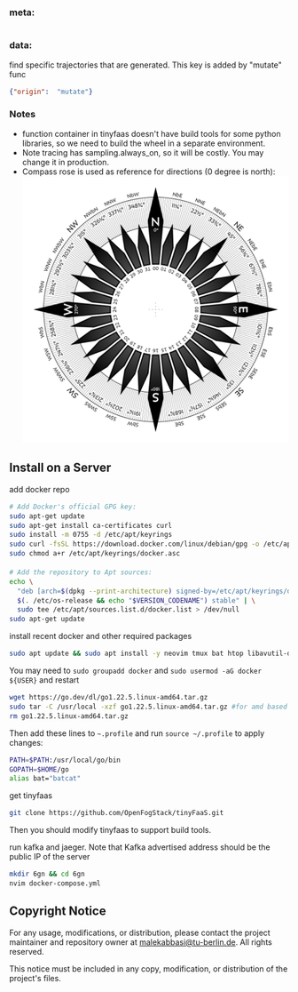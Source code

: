 ### meta:
```json

```

### data:
find specific trajectories that are generated. This key is added by "mutate" func
```json
{"origin":  "mutate"}
```

### Notes
- function container in tinyfaas doesn't have build tools for some python libraries, so we need to build the wheel in a separate environment.
- Note tracing has sampling.always_on, so it will be costly. You may change it in production.
- Compass rose is used as reference for directions (0 degree is north):
![Compass Rose](Compass-rose-32-pt.svg)

## Install on a Server
add docker repo
```bash
# Add Docker's official GPG key:
sudo apt-get update
sudo apt-get install ca-certificates curl
sudo install -m 0755 -d /etc/apt/keyrings
sudo curl -fsSL https://download.docker.com/linux/debian/gpg -o /etc/apt/keyrings/docker.asc
sudo chmod a+r /etc/apt/keyrings/docker.asc

# Add the repository to Apt sources:
echo \
  "deb [arch=$(dpkg --print-architecture) signed-by=/etc/apt/keyrings/docker.asc] https://download.docker.com/linux/debian \
  $(. /etc/os-release && echo "$VERSION_CODENAME") stable" | \
  sudo tee /etc/apt/sources.list.d/docker.list > /dev/null
sudo apt-get update
```

install recent docker and other required packages
```bash
sudo apt update && sudo apt install -y neovim tmux bat htop libavutil-dev git-core make zip docker-ce docker-ce-cli containerd.io docker-buildx-plugin docker-compose-plugin
```
You may need to `sudo groupadd docker` and `sudo usermod -aG docker ${USER}` and restart
```bash
wget https://go.dev/dl/go1.22.5.linux-amd64.tar.gz
sudo tar -C /usr/local -xzf go1.22.5.linux-amd64.tar.gz #for amd based (cloud)
rm go1.22.5.linux-amd64.tar.gz
```
Then add these lines to `~.profile` and  run `source ~/.profile` to apply changes:
```bash
PATH=$PATH:/usr/local/go/bin  
GOPATH=$HOME/go
alias bat="batcat"
```
get tinyfaas
```bash
git clone https://github.com/OpenFogStack/tinyFaaS.git
```
Then you should modify tinyfaas to support build tools.

run kafka and jaeger. Note that Kafka advertised address should be the public IP of the server
```bash
mkdir 6gn && cd 6gn
nvim docker-compose.yml
```

## Copyright Notice
For any usage, modifications, or distribution, please contact the project maintainer and repository owner at malekabbasi@tu-berlin.de. All rights reserved.

This notice must be included in any copy, modification, or distribution of the project's files.


